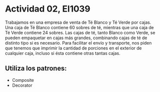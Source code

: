 # Actividad 02, EI1039
Trabajamos en una empresa de venta de Té Blanco y Té Verde por cajas. Una caja de Té Blanco contiene 60 sobres de té, mientras que una caja de Té Verde contiene 24 sobres. Las cajas de té, tanto Blanco como Verde, se pueden empaquetar en cajas más grandes, combinando cajas de té de distinto tipo si es necesario. Para facilitar el envío y transporte, nos piden que tenemos que imprimir la cantidad de porciones en el exterior de cualquier caja, incluso si ésta contiene otras tantas cajas. 

## Utiliza los patrones:
- Composite
- Decorator
